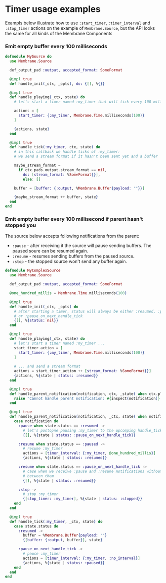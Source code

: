 # Timer usage examples
Exampls below illustrate how to use `:start_timer`, `:timer_interval` and `:stop_timer` actions on the example of `Membrane.Source`, but the API looks the same for all kinds of the Membrane Components

### Emit empty buffer every 100 milliseconds
```elixir
defmodule MySource do
  use Membrane.Source

  def_output_pad :output, accepted_format: SomeFormat

  @impl true
  def handle_init(_ctx, _opts), do: {[], %{}}

  @impl true
  def handle_playing(_ctx, state) do
    # let's start a timer named :my_timer that will tick every 100 milliseconds

    actions = [
      start_timer: {:my_timer, Membrane.Time.milliseconds(100)}
    ]

    {actions, state}
  end

  @impl true
  def handle_tick(:my_timer, ctx, state) do
    # in this callback we handle ticks of :my_timer:
    # we send a stream format if it hasn't been sent yet and a buffer

    maybe_stream_format = 
      if ctx.pads.output.stream_format == nil, 
        do: [stream_format: %SomeFormat{}],
        else: []

    buffer = [buffer: {:output, %Membrane.Buffer{payload: ""}}]

    {maybe_stream_format ++ buffer, state}
  end
end
```

### Emit empty buffer every 100 millisecond if parent hasn't stopped you
The source below accepts following notifications from the parent: 
 - `:pause` - after receiving it the source will pause sending buffers. The paused soure can be resumed again.
 - `:resume` - resumes sending buffers from the paused source.
 - `:stop` - the stopped source won't send any buffer again.

```elixir
defmodule MyComplexSource
  use Membrane.Source

  def_output_pad :output, accepted_format: SomeFormat

  @one_hundred_millis = Membrane.Time.milliseconds(100)

  @impl true
  def handle_init(_ctx, _opts) do 
    # after starting a timer, status will always be either :resumed, :paused 
    # or :pause_on_next_handle_tick
    {[], %{status: nil}}
  end

  @impl true 
  def handle_playing(_ctx, state) do
    # let's start a timer named :my_timer ...
    start_timer_action = [
      start_timer: {:my_timer, Membrane.Time.milliseconds(100)}
    ]
    
    # ... and send a stream format
    actions = start_timer_action ++ [stream_format: %SomeFormat{}]
    {actions, %{state | status: :resumed}}
  end

  @impl true
  def handle_parent_notification(notification, ctx, _state) when ctx.playback == :stopped do
    raise "Cannot handle parent notification: #{inspect(notification)} before handle_palaying"
  end

  @impl true
  def handle_parent_notification(notification, _ctx, state) when notification in [:pause, :resume, :stop] do
    case notification do
      :pause when state.status == :resumed -> 
        # let's postopne pausing :my_timer to the upcomping handle_tick
        {[], %{state | status: :pause_on_next_handle_tick}}

      :resume when state.status == :paused -> 
        # resume :my_timer
        actions = [timer_interval: {:my_timer, @one_hundred_millis}]
        {actions, %{state | status: :resumed}}

      :resume when state.status == :pause_on_next_handle_tick -> 
        # case when we receive :pause and :resume notifications without a tick 
        # between them
        {[], %{state | status: :resumed}}

      :stop -> 
        # stop :my_timer
        {[stop_timer: :my_timer], %{state | status: :stopped}}
    end
  end

  @impl true
  def handle_tick(:my_timer, _ctx, state) do
    case state.status do
      :resumed -> 
        buffer = %Membrane.Buffer{payload: ""}
        {[buffer: {:output, buffer}], state}

      :pause_on_next_handle_tick -> 
        # pause :my_timer
        actions = [timer_interval: {:my_timer, :no_interval}]
        {actions, %{state | status: :paused}}
    end
  end
end
```
